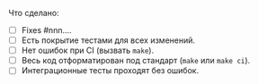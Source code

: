 Что сделано:

- [ ] Fixes #nnn....
- [ ] Есть покрытие тестами для всех изменений.
- [ ] Нет ошибок при CI (вызвать `make`).
- [ ] Весь код отформатирован под стандарт (`make` или `make ci`).
- [ ] Интеграционные тесты проходят без ошибок.
